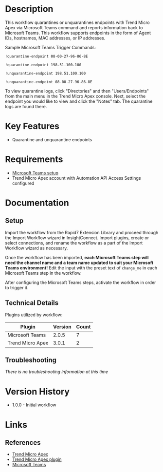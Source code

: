 # Description

This workflow quarantines or unquarantines endpoints with Trend Micro Apex via Microsoft Teams command and reports information back to Microsoft Teams.
This workflow supports endpoints in the form of Agent IDs, hostnames, MAC addresses, or IP addresses.

Sample Microsoft Teams Trigger Commands:

`!quarantine-endpoint 08-00-27-96-86-8E`

`!quarantine-endpoint 198.51.100.100`

`!unquarantine-endpoint 198.51.100.100`

`!unquarantine-endpoint 08-00-27-96-86-8E`

To view quarantine logs, click "Directories" and then "Users/Endpoints" from the main menu in the Trend Micro Apex console.
Next, select the endpoint you would like to view and click the "Notes" tab. The quarantine logs are found there.

# Key Features

* Quarantine and unquarantine endpoints

# Requirements

* [Microsoft Teams setup](https://insightconnect.help.rapid7.com/docs/microsoft-teams)
* Trend Micro Apex account with Automation API Access Settings configured

# Documentation

## Setup

Import the workflow from the Rapid7 Extension Library and proceed through the Import Workflow wizard in InsightConnect. Import plugins, create or select connections, and rename the workflow as a part of the Import Workflow wizard as necessary.

Once the workflow has been imported, **each Microsoft Teams step will need the channel name and a team name updated to suit your Microsoft Teams environment!** Edit the input with the preset text of `change_me` in each Microsoft Teams step in the workflow.

After configuring the Microsoft Teams steps, activate the workflow in order to trigger it.
 
## Technical Details

Plugins utilized by workflow:

|Plugin|Version|Count|
|----|----|--------|
|Microsoft Teams|2.0.5|7|
|Trend Micro Apex|3.0.1|2|

## Troubleshooting

_There is no troubleshooting information at this time_

# Version History

* 1.0.0 - Initial workflow

# Links

## References

* [Trend Micro Apex](https://www.trendmicro.com/en_us/business/products/user-protection/sps/endpoint.html)
* [Trend Micro Apex plugin](https://extensions.rapid7.com/extension/trendmicro_apex)
* [Microsoft Teams](https://teams.microsoft.com)
